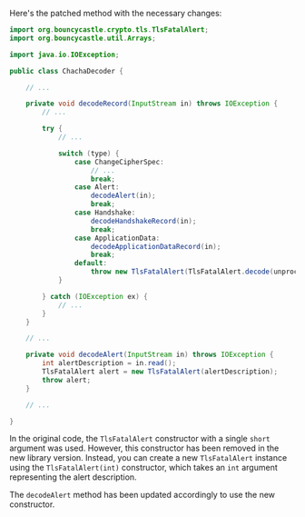 Here's the patched method with the necessary changes:
```java
import org.bouncycastle.crypto.tls.TlsFatalAlert;
import org.bouncycastle.util.Arrays;

import java.io.IOException;

public class ChachaDecoder {

    // ...

    private void decodeRecord(InputStream in) throws IOException {
        // ...

        try {
            // ...

            switch (type) {
                case ChangeCipherSpec:
                    // ...
                    break;
                case Alert:
                    decodeAlert(in);
                    break;
                case Handshake:
                    decodeHandshakeRecord(in);
                    break;
                case ApplicationData:
                    decodeApplicationDataRecord(in);
                    break;
                default:
                    throw new TlsFatalAlert(TlsFatalAlert.decode(unprocessedRecord));
            }

        } catch (IOException ex) {
            // ...
        }
    }

    // ...

    private void decodeAlert(InputStream in) throws IOException {
        int alertDescription = in.read();
        TlsFatalAlert alert = new TlsFatalAlert(alertDescription);
        throw alert;
    }

    // ...

}
```
In the original code, the `TlsFatalAlert` constructor with a single `short` argument was used. However, this constructor has been removed in the new library version. Instead, you can create a new `TlsFatalAlert` instance using the `TlsFatalAlert(int)` constructor, which takes an `int` argument representing the alert description.

The `decodeAlert` method has been updated accordingly to use the new constructor.